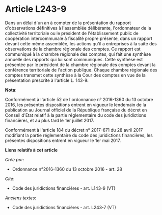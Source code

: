 # Article L243-9

Dans un délai d'un an à compter de la présentation du rapport d'observations définitives à l'assemblée délibérante,
l'ordonnateur de la collectivité territoriale ou le président de l'établissement public de coopération intercommunale à
fiscalité propre présente, dans un rapport devant cette même assemblée, les actions qu'il a entreprises à la suite des
observations de la chambre régionale des comptes. Ce rapport est communiqué à la chambre régionale des comptes, qui fait une
synthèse annuelle des rapports qui lui sont communiqués. Cette synthèse est présentée par le président de la chambre
régionale des comptes devant la conférence territoriale de l'action publique. Chaque chambre régionale des comptes transmet
cette synthèse à la Cour des comptes en vue de la présentation prescrite à l'article L. 143-9.

**Nota:**

Conformément à l'article 52 de l'ordonnance n° 2016-1360 du 13 octobre 2016, les présentes dispositions entrent en vigueur le
lendemain de la publication au Journal officiel de la République française du décret en Conseil d'Etat relatif à la partie
réglementaire du code des juridictions financières, et au plus tard le 1er juillet 2017.

Conformément à l'article 184 du décret n° 2017-671 du 28 avril 2017 modifiant la partie réglementaire du code des
juridictions financières, les présentes dispositions entrent en vigueur le 1er mai 2017.

**Liens relatifs à cet article**

_Créé par_:

  - Ordonnance n°2016-1360 du 13 octobre 2016 - art. 28

_Cite_:

  - Code des juridictions financières - art. L143-9 (VT)

_Anciens textes_:

  - Code des juridictions financières - art. L243-7 (VT)

